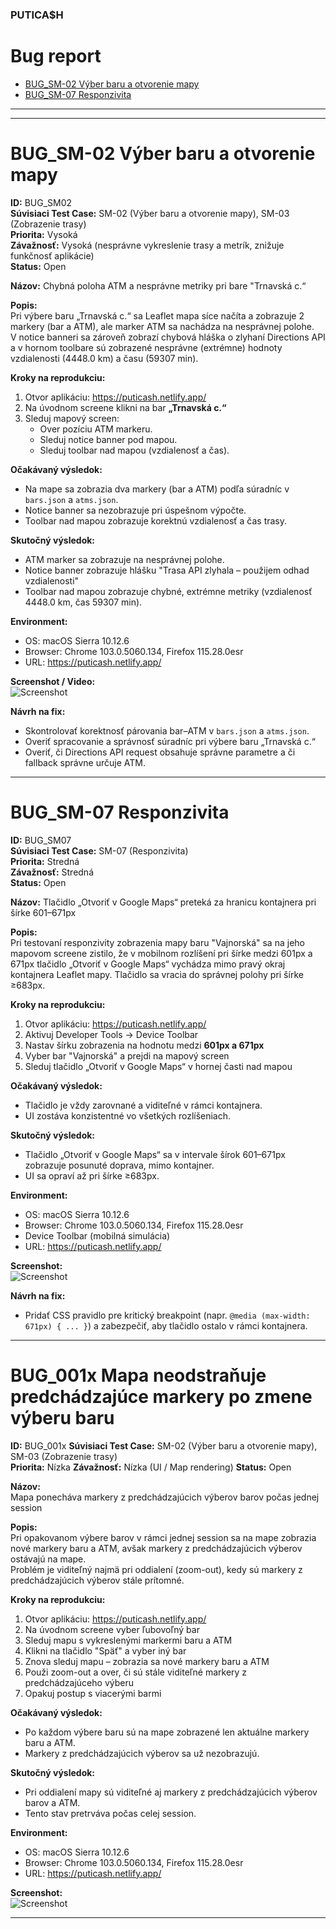 ### PUTICA$H


# Bug report

- [BUG_SM-02 Výber baru a otvorenie mapy](#bug_sm-02-výber-baru-a-otvorenie-mapy)
- [BUG_SM-07 Responzivita](#bug_sm-07-responzivita)

---
---

# BUG_SM-02 Výber baru a otvorenie mapy

**ID:** BUG_SM02  
**Súvisiaci Test Case:** SM-02 (Výber baru a otvorenie mapy), SM-03 (Zobrazenie trasy)  
**Priorita:** Vysoká  
**Závažnosť:** Vysoká (nesprávne vykreslenie trasy a metrík, znižuje funkčnosť aplikácie)  
**Status:** Open  

**Názov:** 
Chybná poloha ATM a nesprávne metriky pri bare "Trnavská c.“  

**Popis:**  
Pri výbere baru „Trnavská c.“ sa Leaflet mapa síce načíta a zobrazuje 2 markery (bar a ATM), ale marker ATM sa nachádza na nesprávnej polohe.  
V notice banneri sa zároveň zobrazí chybová hláška o zlyhaní Directions API a v hornom toolbare sú zobrazené nesprávne (extrémne) hodnoty vzdialenosti (4448.0 km) a času (59307 min).  

**Kroky na reprodukciu:**  
1. Otvor aplikáciu: https://puticash.netlify.app/  
2. Na úvodnom screene klikni na bar **„Trnavská c.“**  
3. Sleduj mapový screen:  
   - Over pozíciu ATM markeru.  
   - Sleduj notice banner pod mapou.  
   - Sleduj toolbar nad mapou (vzdialenosť a čas).  

**Očakávaný výsledok:**  
- Na mape sa zobrazia dva markery (bar a ATM) podľa súradníc v `bars.json` a `atms.json`.  
- Notice banner sa nezobrazuje pri úspešnom výpočte.  
- Toolbar nad mapou zobrazuje korektnú vzdialenosť a čas trasy.  

**Skutočný výsledok:**  
- ATM marker sa zobrazuje na nesprávnej polohe.  
- Notice banner zobrazuje hlášku "Trasa API zlyhala – použijem odhad vzdialenosti"
- Toolbar nad mapou zobrazuje chybné, extrémne metriky (vzdialenosť 4448.0 km, čas 59307 min).  

**Environment:**  
- OS: macOS Sierra 10.12.6
- Browser: Chrome 103.0.5060.134, Firefox 115.28.0esr
- URL: https://puticash.netlify.app/  

**Screenshot / Video:**  
 ![Screenshot](./screenshots/Puticash_BUG_SM02.png) 

**Návrh na fix:**  
- Skontrolovať korektnosť párovania bar–ATM v `bars.json` a `atms.json`.  
- Overiť spracovanie a správnosť súradníc pri výbere baru „Trnavská c.“  
- Overiť, či Directions API request obsahuje správne parametre a či fallback správne určuje ATM.  

---

# BUG_SM-07 Responzivita

**ID:** BUG_SM07  
**Súvisiaci Test Case:** SM-07 (Responzivita)  
**Priorita:** Stredná  
**Závažnosť:** Stredná   
**Status:** Open  

**Názov:**
Tlačidlo „Otvoriť v Google Maps“ preteká za hranicu kontajnera pri šírke 601–671px  

**Popis:**  
Pri testovaní responzivity zobrazenia mapy baru "Vajnorská" sa na jeho mapovom screene zistilo, že v mobilnom rozlíšení pri šírke medzi 601px a 671px tlačidlo „Otvoriť v Google Maps“ vychádza mimo pravý okraj kontajnera Leaflet mapy. Tlačidlo sa vracia do správnej polohy pri šírke ≥683px. 

**Kroky na reprodukciu:**  
1. Otvor aplikáciu: https://puticash.netlify.app/  
2. Aktivuj Developer Tools → Device Toolbar  
3. Nastav šírku zobrazenia na hodnotu medzi **601px a 671px**
4. Vyber bar "Vajnorská" a prejdi na mapový screen
5. Sleduj tlačidlo „Otvoriť v Google Maps“ v hornej časti nad mapou

**Očakávaný výsledok:**  
- Tlačidlo je vždy zarovnané a viditeľné v rámci kontajnera.  
- UI zostáva konzistentné vo všetkých rozlíšeniach.  

**Skutočný výsledok:**  
- Tlačidlo „Otvoriť v Google Maps“ sa v intervale šírok 601–671px zobrazuje posunuté doprava, mimo kontajner.  
- UI sa opraví až pri šírke ≥683px.  

**Environment:**  
- OS: macOS Sierra 10.12.6
- Browser: Chrome 103.0.5060.134, Firefox 115.28.0esr
- Device Toolbar (mobilná simulácia)  
- URL: https://puticash.netlify.app/ 

**Screenshot:**  
 ![Screenshot](./screenshots/Puticash_BUG_SM07.png) 

**Návrh na fix:**  
- Pridať CSS pravidlo pre kritický breakpoint (napr. `@media (max-width: 671px) { ... }`) a zabezpečiť, aby tlačidlo ostalo v rámci kontajnera.  

---
# BUG_001x Mapa neodstraňuje predchádzajúce markery po zmene výberu baru    

**ID:** BUG_001x
**Súvisiaci Test Case:** SM-02 (Výber baru a otvorenie mapy), SM-03 (Zobrazenie trasy)  
**Priorita:** Nízka
**Závažnosť:** Nízka (UI / Map rendering)
**Status:** Open  

**Názov:**  
Mapa ponecháva markery z predchádzajúcich výberov barov počas jednej session  

**Popis:**  
Pri opakovanom výbere barov v rámci jednej session sa na mape zobrazia nové markery baru a ATM, avšak markery z predchádzajúcich výberov ostávajú na mape.  
Problém je viditeľný najmä pri oddialení (zoom-out), kedy sú markery z predchádzajúcich výberov stále prítomné.  

**Kroky na reprodukciu:**  
1. Otvor aplikáciu: https://puticash.netlify.app/  
2. Na úvodnom screene vyber ľubovoľný bar  
3. Sleduj mapu s vykreslenými markermi baru a ATM  
4. Klikni na tlačidlo "Späť" a vyber iný bar  
5. Znova sleduj mapu – zobrazia sa nové markery baru a ATM  
6. Použi zoom-out a over, či sú stále viditeľné markery z predchádzajúceho výberu  
7. Opakuj postup s viacerými barmi  

**Očakávaný výsledok:**  
- Po každom výbere baru sú na mape zobrazené len aktuálne markery baru a ATM.  
- Markery z predchádzajúcich výberov sa už nezobrazujú.  

**Skutočný výsledok:**  
- Pri oddialení mapy sú viditeľné aj markery z predchádzajúcich výberov barov a ATM.  
- Tento stav pretrváva počas celej session.  

**Environment:**  
- OS: macOS Sierra 10.12.6  
- Browser: Chrome 103.0.5060.134, Firefox 115.28.0esr  
- URL: https://puticash.netlify.app/  

**Screenshot:**  
![Screenshot](./screenshots/Puticash_BUG_001x.png) 

---  
